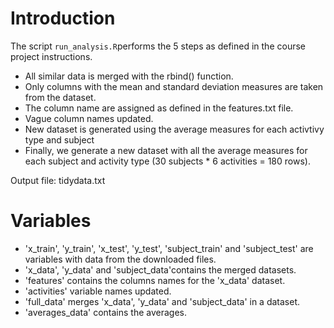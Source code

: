 # Introduction

The script `run_analysis.R`performs the 5 steps as defined in the course project instructions.

* All similar data is merged with the rbind() function.
* Only columns with the mean and standard deviation measures are taken from the dataset. 
* The column name are assigned as defined in the features.txt file.
* Vague column names updated.
* New dataset is generated using the average measures for each activtivy type and subject
* Finally, we generate a new dataset with all the average measures for each subject and activity type (30 subjects * 6 activities = 180 rows). 

Output file: tidydata.txt

# Variables

* 'x_train', 'y_train', 'x_test', 'y_test', 'subject_train' and 'subject_test' are variables with data from the downloaded files.
* 'x_data', 'y_data' and 'subject_data'contains the merged datasets.
* 'features' contains the columns names for the 'x_data' dataset.
*  'activities' variable names updated.
* 'full_data' merges 'x_data', 'y_data' and 'subject_data' in a dataset.
* 'averages_data' contains the averages.